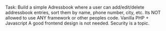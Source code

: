 Task: Build a simple Adressbook where a user can add/edit/delete addressbook entries, sort them by name, phone number, city, etc.
Its NOT allowed to use ANY framework or other peoples code. Vanilla PHP + Javascript
A good frontend design is not needed.
Security is a topic.
